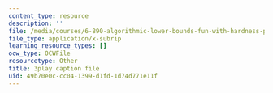 ```yaml
---
content_type: resource
description: ''
file: /media/courses/6-890-algorithmic-lower-bounds-fun-with-hardness-proofs-fall-2014/49b70e0ccc041399d1fd1d74d771e11f_ogbjia9gp34.srt
file_type: application/x-subrip
learning_resource_types: []
ocw_type: OCWFile
resourcetype: Other
title: 3play caption file
uid: 49b70e0c-cc04-1399-d1fd-1d74d771e11f
---
```

